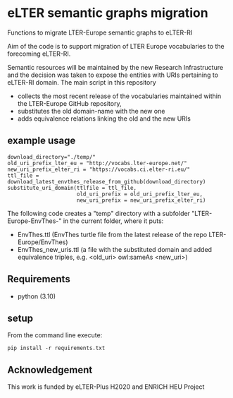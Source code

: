 # eLTER semantic graphs migration

Functions to migrate LTER-Europe semantic graphs to eLTER-RI

Aim of the code is to support migration of LTER Europe vocabularies to the forecoming eLTER-RI.

Semantic resources will be maintained by the new Research Infrastructure and the decision was taken to 
expose the entities with URIs pertaining to eLTER-RI domain.
The main script in this repository 
* collects the most recent release of the vocabularies maintained within the LTER-Europe GitHub repository, 
* substitutes the old domain-name with the new one
* adds equivalence relations linking the old and the new URIs

## example usage

    download_directory="./temp/"
    old_uri_prefix_lter_eu = "http://vocabs.lter-europe.net/"
    new_uri_prefix_elter_ri = "https://vocabs.ci.elter-ri.eu/"
    ttl_file = download_latest_envthes_release_from_github(download_directory)
    substitute_uri_domain(ttlfile = ttl_file,
                          old_uri_prefix = old_uri_prefix_lter_eu,
                          new_uri_prefix = new_uri_prefix_elter_ri)

 
The following code creates a "temp" directory with a subfolder "LTER-Europe-EnvThes-<hash>" in the current folder, where
it puts: 

* EnvThes.ttl (EnvThes turtle file from the latest release of the repo LTER-Europe/EnvThes) 
* EnvThes_new_uris.ttl (a file with the substituted domain and added equivalence triples, e.g. <old_uri> owl:sameAs <new_uri>) 

## Requirements

* python (3.10)

## setup

From the command line execute:

    pip install -r requirements.txt

## Acknowledgement

This work is funded by eLTER-Plus H2020 and ENRICH HEU Project